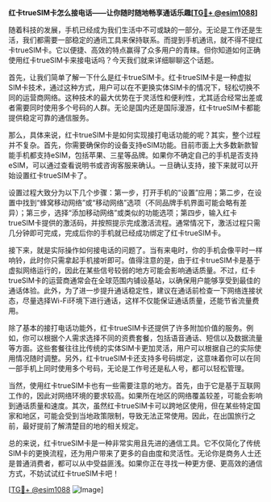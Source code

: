 **红卡trueSIM卡怎么接电话——让你随时随地畅享通话乐趣[[TG💪+ @esim1088](https://t.me/s/esim1088)]**

随着科技的发展，手机已经成为我们生活中不可或缺的一部分。无论是工作还是生活，我们都需要一部稳定的通讯工具来保持联系。而提到手机通讯，就不得不提红卡trueSIM卡。它以便捷、高效的特点赢得了众多用户的青睐。但你知道如何正确使用红卡trueSIM卡来接电话吗？今天我们就来详细聊聊这个话题。

首先，让我们简单了解一下什么是红卡trueSIM卡。红卡trueSIM卡是一种虚拟SIM卡技术，通过这种方式，用户可以在不更换实体SIM卡的情况下，轻松切换不同的运营商网络。这种技术的最大优势在于灵活性和便利性，尤其适合经常出差或者需要同时使用多个号码的人群。无论是国内还是国际漫游，红卡trueSIM卡都能提供稳定可靠的通信服务。

那么，具体来说，红卡trueSIM卡是如何实现接打电话功能的呢？其实，整个过程并不复杂。首先，你需要确保你的设备支持eSIM功能。目前市面上大多数新款智能手机都支持eSIM，包括苹果、三星等品牌。如果你不确定自己的手机是否支持eSIM，可以通过查看说明书或咨询客服来确认。一旦确认支持，接下来就可以开始设置红卡trueSIM卡了。

设置过程大致分为以下几个步骤：第一步，打开手机的“设置”应用；第二步，在设置中找到“蜂窝移动网络”或“移动网络”选项（不同品牌手机界面可能会略有差异）；第三步，选择“添加移动网络”或类似的功能选项；第四步，输入红卡trueSIM卡提供的激活码，并按照提示完成激活流程。通常情况下，激活过程只需几分钟即可完成，完成后你的手机就已经成功绑定了红卡trueSIM卡。

接下来，就是实际操作如何接电话的问题了。当有来电时，你的手机会像平时一样响铃，此时你只需拿起手机接听即可。值得注意的是，由于红卡trueSIM卡是基于虚拟网络运行的，因此在某些信号较弱的地方可能会影响通话质量。不过，红卡trueSIM卡的运营商通常会在全球范围内铺设基站，以确保用户能够享受到最佳的通话体验。此外，为了进一步提升通话稳定性，建议在通话前检查一下网络连接状态，尽量选择Wi-Fi环境下进行通话，这样不仅能保证通话质量，还能节省流量费用。

除了基本的接打电话功能外，红卡trueSIM卡还提供了许多附加价值的服务。例如，你可以根据个人需求选择不同的资费套餐，包括语音通话、短信以及数据流量等方面。这些套餐往往比传统的实体SIM卡更加灵活，用户可以根据自己的实际使用情况随时调整。另外，红卡trueSIM卡还支持多号码绑定，这意味着你可以在同一部手机上同时使用多个号码，无论是工作号还是私人号，都可以轻松管理。

当然，使用红卡trueSIM卡也有一些需要注意的地方。首先，由于它是基于互联网工作的，因此对网络环境的要求较高。如果所在地区的网络覆盖较差，可能会影响到通话质量和速度。其次，虽然红卡trueSIM卡可以跨地区使用，但在某些特定国家和地区，可能会受到当地政策限制，导致无法正常使用。因此，在出国旅行之前，最好提前了解清楚目的地的相关规定。

总的来说，红卡trueSIM卡是一种非常实用且先进的通信工具。它不仅简化了传统SIM卡的更换流程，还为用户带来了更多的自由度和灵活性。无论你是商务人士还是普通消费者，都可以从中受益匪浅。如果你正在寻找一种更方便、更高效的通信方式，不妨试试红卡trueSIM卡吧！

[[TG💪+ @esim1088](https://t.me/s/esim1088) ![Image](https://i.postimg.cc/4NQfJmqS/Snipaste-2025-05-13-00-14-12.png)]